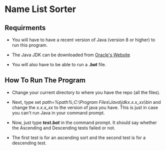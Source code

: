 # Name List Sorter

## **Requirments**

* You will have to have a recent version of Java (version 8 or higher) to run this program.

* The Java JDK can be downloaded from [Oracle's Website](https://www.oracle.com/technetwork/es/java/javasebusiness/downloads/index.html)

* You will also have to be able to run a **_.bat_** file.

## **How To Run The Program** 

* Change your current directory to where you have the repo (all the files).

* Next, type set *path=%path%;C:\Program Files\Java\jdkx.x.x_xx\bin* and change the *x.x.x_xx* to the version of java you have. This is just in case you can't run Java in your command prompt.

* Now, just type **_test.bat_** in the command prompt. It should say whether the Ascending and Descending tests failed or not.

* The first test is for an ascending sort and the second test is for a descending test.
